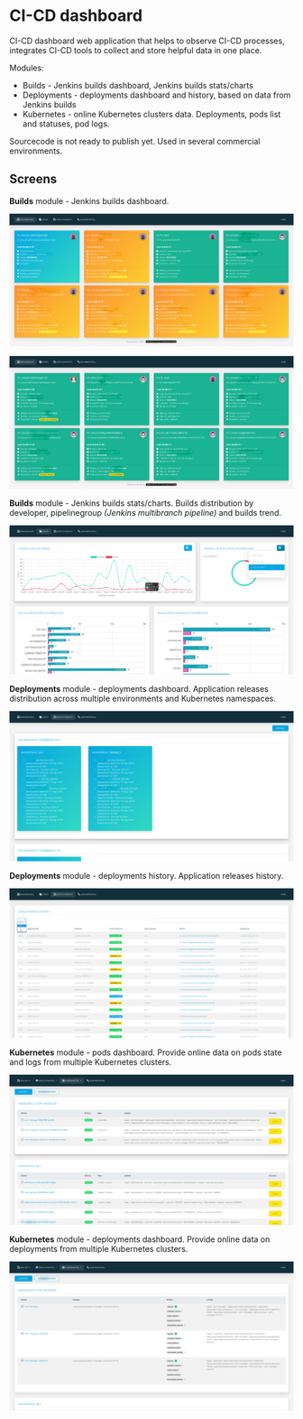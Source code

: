 # CI-CD dashboard

CI-CD dashboard web application that helps to observe CI-CD processes, integrates CI-CD tools to collect and store helpful data in one place.  

Modules:
* Builds - Jenkins builds dashboard, Jenkins builds stats/charts
* Deployments - deployments dashboard and history, based on data from Jenkins builds
* Kubernetes - online Kubernetes clusters data. Deployments, pods list and statuses, pod logs. 

Sourcecode is not ready to publish yet. Used in several commercial environments.


## Screens
**Builds** module - Jenkins builds dashboard.

![Image description](.fls/screen1.png)

![Image description](.fls/screen2.png)

**Builds** module - Jenkins builds stats/charts. Builds distribution by developer, pipelinegroup *(Jenkins multibranch pipeline)* and builds trend.

![Image description](.fls/screen3.png)

**Deployments** module - deployments dashboard. Application releases distribution across multiple environments and Kubernetes namespaces.

![Image description](.fls/screen4.png)

**Deployments** module - deployments history. Application releases history.

![Image description](.fls/screen5.png)

**Kubernetes** module - pods dashboard. Provide online data on pods state and logs from multiple Kubernetes clusters.

![Image description](.fls/screen6.png)

**Kubernetes** module - deployments dashboard. Provide online data on deployments from multiple Kubernetes clusters.

![Image description](.fls/screen7.png)
